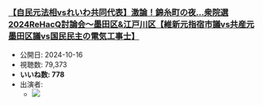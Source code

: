 ### [【自民元法相vsれいわ共同代表】激論！錦糸町の夜…衆院選2024ReHacQ討論会〜墨田区&江戸川区【維新元指宿市議vs共産元墨田区議vs国民民主の電気工事士】](https://www.youtube.com/watch?v=164fMJExYKw)
-   公開日: 2024-10-16
-   視聴数: 79,373
-   **いいね数: 778**
-   出演者: 
    - [![](https://img.youtube.com/vi/164fMJExYKw/hqdefault.jpg)](https://www.youtube.com/watch?v=164fMJExYKw)
